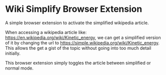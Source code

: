 # Wiki Simplify Browser Extension

A simple browser extension to activate the simplified wikipedia article.


When accessing a wikipedia article like: https://en.wikipedia.org/wiki/Kinetic_energy, we can get a simplified version of it
by changing the url to https://simple.wikipedia.org/wiki/Kinetic_energy.
This allows the get a gist of the topic without going into too much detail initially.

This browser extension simply toggles the article between simplified or normal mode.


